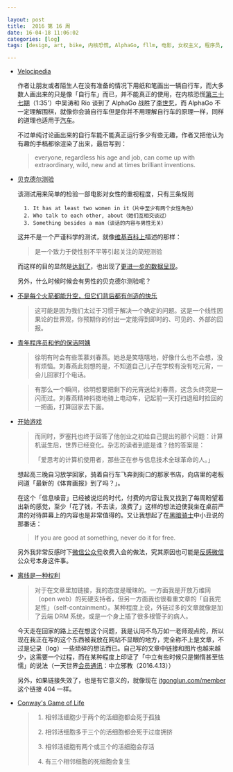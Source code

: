 ```yaml
---

layout: post
title:  2016 第 16 周
date: 16-04-18 11:06:02
categories: [log]
tags: [design, art, bike, 内核恐慌, AlphaGo, fllm, 电影, 女权主义, 程序员, O2O, 互联网]

---
```


- [Velocipedia](http://www.gianlucagimini.it/prototypes/velocipedia.html)

	作者让朋友或者陌生人在没有准备的情况下用纸和笔画出一辆自行车，而大多数人画出来的只是像「自行车」而已，并不能真正的使用，在内核恐慌[第三十七期](https://ipn.li/kernelpanic/37/)（1:35'）中吴涛和 Rio 谈到了 AlphaGo 战胜了[李世乭](https://zh.wikipedia.org/wiki/%E6%9D%8E%E4%B8%96%E4%B9%AD)，而 AlphaGo 不一定理解围棋，就像你会骑自行车但是你并不用理解自行车的原理一样，同样的道理也适用于[汽车](http://animagraffs.com/how-a-car-engine-works)。

	不过单纯讨论画出来的自行车能不能真正运行多少有些无趣，作者又把他认为有趣的手稿都徐渲染了出来，最后写到：

	> everyone, regardless his age and job, can come up with extraordinary, wild, new and at times brilliant inventions.

- [贝克德尔测验](http://bechdeltest.com/)

	该测试用来简单的检验一部电影对女性的重视程度，只有三条规则

		1. It has at least two women in it（片中至少有两个女性角色）
		2. Who talk to each other, about（她们互相交谈过）
		3. Something besides a man（谈话的内容与男性无关）

	这并不是一个严谨科学的测试，就像[维基百科上](https://zh.wikipedia.org/wiki/%E8%B4%9D%E5%85%8B%E5%BE%B7%E5%B0%94%E6%B5%8B%E9%AA%8C)描述的那样：

	> 是一个致力于使性别不平等引起关注的简短测验

	而这样的目的显然是[达到了](http://bechdeltest.com/statistics/)，也出现了[更进一步的数据呈现](http://poly-graph.co/bechdel/)。

	另外，什么时候时候会有男性的贝克德尔测验呢？

- [不是每个火箭都能升空，但它们背后都有创造的快乐](http://blog.wangjunyu.net/1218)

	> 这可能是因为我们太过于习惯于解决一个确定的问题。这是一个线性因果论的世界观，你预期你的付出一定能得到即时的、可见的、外部的回报。

- [青年程序员和他的保洁阿姨](http://mp.weixin.qq.com/s?__biz=MzAxNzEyODA2NQ%3D%3D&idx=1&mid=402255868&scene=4&sn=063d19d78ca3f8ec1635a4d62c23fef6)

	> 徐明有时会有些羡慕刘春燕。她总是笑嘻嘻地，好像什么也不会想，没有烦恼。刘春燕此刻想的是，不知道自己儿子在学校有没有吃元宵，一会儿回家打个电话。

	<!-- more -->

	> 有那么一个瞬间，徐明想要把剩下的元宵送给刘春燕，这念头终究是一闪而过。刘春燕精神抖擞地骑上电动车，记起前一天打扫退租时捡回的一把面，打算回家去下面。


- [开始游戏](https://www.amazon.cn/dp/B00N72I7CG)

	> 而同时，罗塞托也终于回答了他创业之初给自己提出的那个问题：计算机诞生后，世界已经变化。杂志的读者到底是谁？他的答案是：
	>
	>「爱思考的计算机使用者，那些正在参与信息技术全球革命的人。」

	想起高三晚自习放学回家，骑着自行车飞奔到街口的那家书店，向店里的老板问道「最新的《体育画报》到了吗？」。

	在这个「信息噪音」已经被说烂的时代，付费的内容让我又找到了每周盼望着出新的感觉，至少「花了钱，不去读，浪费了」这样的想法迫使我坐在桌前严肃的对待屏幕上的内容也是非常值得的。又让我想起了在[黑暗骑士](https://zh.wikipedia.org/wiki/黑暗騎士)中小丑说的那番话：

	> If you are good at something, never do it for free.

	另外我非常反感时下[微信公众号](https://blog.yitianshijie.net/2016/04/13/wechat-against-world-wide-web/)收费入会的做法，究其原因也可能是[反感微信](https://blog.yitianshijie.net/2015/11/16/wechat-de-facto-lan/)公众号本身这件事。

- [离线是一种权利](https://blog.yitianshijie.net/2016/04/15/offline-as-right/)

	> 对于在文章里加链接，我的态度是暧昧的。一方面我是开放万维网（open web）的死硬支持者，但另一方面我也很看重文章的「自我完足性」（self-containment）。某种程度上说，外链过多的文章就像是加了云端 DRM 系统，或是一个身上插了很多根管子的病人。

	今天走在回家的路上还在想这个问题，我是认同不鸟万如一老师观点的，所以现在我正在写的这个东西被我放在网站不显眼的地方，完全称不上是文章，不过是记录（log）一些琐碎的想法而已。自己写的文章中链接和图片也越来越少，这需要一个过程，而在某种程度上印证了「中立有些时候只是懒惰甚至怯懦」的说法（一天世界[会员通讯](https://blog.yitianshijie.net/membership/)：中立邪教（2016.4.13））

	另外，如果链接失效了，也是有它意义的，就像现在 [itgonglun.com/member](https://itgonglun.com/member) 这个链接 404 一样。

- [Conway's Game of Life](Conway's_Game_of_Life)

	> 1. 相邻活细胞少于两个的活细胞都会死于孤独
	>
	> 2. 相邻活细胞多于三个的活细胞都会死于过度拥挤
	>
	> 3. 相邻活细胞有两个或三个的活细胞会存活
	>
	> 4. 有三个相邻细胞的死细胞会复生